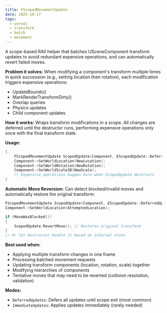 ```yaml
---
title: FScopedMovementUpdate
date: 2025-10-17
tags:
  - unreal
  - transform
  - batch
  - movement
---
```

A scope-based RAII helper that batches USceneComponent transform updates to avoid redundant expensive operations, and can automatically revert failed moves.

**Problem it solves:**
When modifying a component's transform multiple times in quick succession (e.g., setting location then rotation), each modification triggers expensive operations:
- UpdateBounds()
- MarkRenderTransformDirty()
- Overlap queries
- Physics updates
- Child component updates

**How it works:**
Wraps transform modifications in a scope. All changes are deferred until the destructor runs, performing expensive operations only once with the final transform state.

**Usage:**
```cpp
{
    FScopedMovementUpdate ScopedUpdate(Component, EScopedUpdate::DeferredUpdates);
    Component->SetWorldLocation(NewLocation);
    Component->SetWorldRotation(NewRotation);
    Component->SetWorldScale3D(NewScale);
    // Expensive operations happen here when ScopedUpdate destructs
}
```

**Automatic Move Reversion:**
Can detect blocked/invalid moves and automatically restore the original transform:
```cpp
FScopedMovementUpdate ScopedUpdate(Component, EScopedUpdate::DeferredUpdates);
Component->SetWorldLocation(AttemptedLocation);

if (MoveWasBlocked())
{
    ScopedUpdate.RevertMove(); // Restores original transform
}
// Or let destructor handle it based on internal state
```

**Best used when:**
- Applying multiple transform changes in one frame
- Processing batched movement requests
- Updating transform components (location, rotation, scale) together
- Modifying hierarchies of components
- Tentative moves that may need to be reverted (collision resolution, validation)

**Modes:**
- `DeferredUpdates`: Defers all updates until scope exit (most common)
- `ImmediateUpdates`: Applies updates immediately (rarely needed)